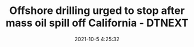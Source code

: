 ---
"title": "Offshore drilling urged to stop after mass oil spill off California - DTNEXT"
"date": "2021-10-5 4:25:32"
"feed_name": "GOOGLENEWSDRILLING"
"feed_website": "https://news.google.com/search?q=drilling%2Bincident&hl=en-US&gl=US&ceid=US:en"
"feed_rss": "https://news.google.com/rss/search?q=drilling%2Bincident&hl=en-US&gl=US&ceid=US:en"
"link": "https://www.dtnext.in/News/World/2021/10/05095305/1321616/Offshore-drilling-urged-to-stop-after-mass-oil-spill-.vpf"
"source": "{'href': 'https://www.dtnext.in', 'title': 'DTNEXT'}"
"file": "_posts/2021-1-1-c063f107a68d0a30e4ab348088290baef79965e3.md"
"accident": "0"
"drilling": "0"
"dead": "0"
"injured": "0"
"arrested": "0"
"place": "unknown place"
"where": "unknown site"
"causes": "unknown"
"place_uri": "unknown place"
---